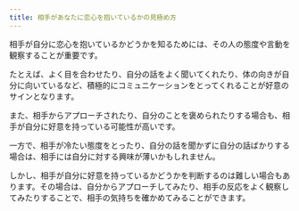 ```yaml
---
title: 相手があなたに恋心を抱いているかの見極め方
---
```


相手が自分に恋心を抱いているかどうかを知るためには、その人の態度や言動を観察することが重要です。

たとえば、よく目を合わせたり、自分の話をよく聞いてくれたり、体の向きが自分に向いているなど、積極的にコミュニケーションをとってくれることが好意のサインとなります。

また、相手からアプローチされたり、自分のことを褒められたりする場合も、相手が自分に好意を持っている可能性が高いです。

一方で、相手が冷たい態度をとったり、自分の話を聞かずに自分の話ばかりする場合は、相手には自分に対する興味が薄いかもしれません。

しかし、相手が自分に好意を持っているかどうかを判断するのは難しい場合もあります。その場合は、自分からアプローチしてみたり、相手の反応をよく観察してみたりすることで、相手の気持ちを確かめてみることができます。

